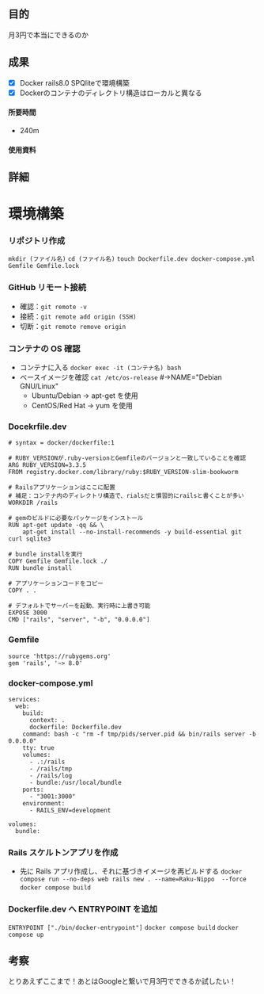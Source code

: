 ## 目的
<!-- 目的(〜を知りたい/〜を実装したい) -->
月3円で本当にできるのか

## 成果
<!-- 成果(できたこと/できなかったこと) -->
- [x] Docker rails8.0 SPQliteで環境構築
- [x] Dockerのコンテナのディレクトリ構造はローカルと異なる

#### 所要時間
- 240m
#### 使用資料
<!-- 使用資料(教材/書籍/ワークシート/Youtube) -->

## 詳細
<!-- 詳細(キーワード/プロセス//具体例を挙げる/今回の課題解決を今後に繋げられる形で記録) -->
# 環境構築

### リポジトリ作成

`mkdir (ファイル名)`
`cd (ファイル名)`
`touch Dockerfile.dev docker-compose.yml Gemfile Gemfile.lock`

### GitHub リモート接続

- 確認：`git remote -v`
- 接続：`git remote add origin (SSH)`
- 切断：`git remote remove origin`

### コンテナの OS 確認

- コンテナに入る
  `docker exec -it (コンテナ名) bash`
- ベースイメージを確認
  `cat /etc/os-release` #->NAME="Debian GNU/Linux"
  - Ubuntu/Debian -> apt-get を使用
  - CentOS/Red Hat -> yum を使用

### Docekrfile.dev

```
# syntax = docker/dockerfile:1

# RUBY_VERSIONが.ruby-versionとGemfileのバージョンと一致していることを確認
ARG RUBY_VERSION=3.3.5
FROM registry.docker.com/library/ruby:$RUBY_VERSION-slim-bookworm

# Railsアプリケーションはここに配置
# 補足：コンテナ内のディレクトリ構造で、rialsだと慣習的にrailsと書くことが多い
WORKDIR /rails

# gemのビルドに必要なパッケージをインストール
RUN apt-get update -qq && \
    apt-get install --no-install-recommends -y build-essential git curl sqlite3

# bundle installを実行
COPY Gemfile Gemfile.lock ./
RUN bundle install

# アプリケーションコードをコピー
COPY . .

# デフォルトでサーバーを起動、実行時に上書き可能
EXPOSE 3000
CMD ["rails", "server", "-b", "0.0.0.0"]
```

### Gemfile

```
source 'https://rubygems.org'
gem 'rails', '~> 8.0'
```

### docker-compose.yml

```
services:
  web:
    build:
      context: .
      dockerfile: Dockerfile.dev
    command: bash -c "rm -f tmp/pids/server.pid && bin/rails server -b 0.0.0.0"
    tty: true
    volumes:
      - .:/rails
      - /rails/tmp
      - /rails/log
      - bundle:/usr/local/bundle
    ports:
      - "3001:3000"
    environment:
      - RAILS_ENV=development

volumes:
  bundle:
```

### Rails スケルトンアプリを作成

- 先に Rails アプリ作成し、それに基づきイメージを再ビルドする
  `docker compose run --no-deps web rails new . --name=Raku-Nippo  --force`
  `docker compose build`

### Dockerfile.dev へ ENTRYPOINT を追加

`ENTRYPOINT ["./bin/docker-entrypoint"]`
`docker compose build`
`docker compose up`

## 考察
<!-- 考察(今後の展望/) -->
とりあえずここまで！あとはGoogleと繋いで月3円でできるか試したい！